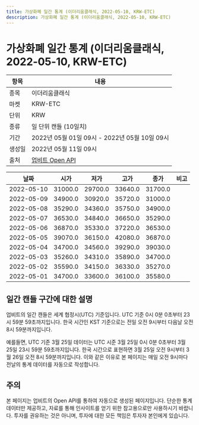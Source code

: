 ```yaml
---
title: 가상화폐 일간 통계 (이더리움클래식, 2022-05-10, KRW-ETC)
description: 가상화폐 일간 통계 (이더리움클래식, 2022-05-10, KRW-ETC)
---
```



가상화폐 일간 통계 (이더리움클래식, 2022-05-10, KRW-ETC)
===

|항목|내용|
|--|--|
|종목|이더리움클래식|
|마켓|KRW-ETC|
|단위|KRW|
|종류|일 단위 캔들 (10일치)|
|기간|2022년 05월 01일 09시 - 2022년 05월 10일 09시|
|생성일|2022년 05월 11일 09시|
|출처|[업비트 Open API](https://docs.upbit.com)|


|날짜|시가|저가|고가|종가|비고|
|--|--|--|--|--|--|
|2022-05-10|31000.0|29700.0|33640.0|31700.0|    |
|2022-05-09|34900.0|30920.0|35720.0|31000.0|    |
|2022-05-08|35290.0|34360.0|35750.0|34900.0|    |
|2022-05-07|36530.0|34840.0|36650.0|35290.0|    |
|2022-05-06|36870.0|35330.0|37220.0|36530.0|    |
|2022-05-05|39070.0|36150.0|42080.0|36870.0|    |
|2022-05-04|34700.0|34560.0|39290.0|39030.0|    |
|2022-05-03|35260.0|34310.0|35890.0|34700.0|    |
|2022-05-02|35590.0|34150.0|36330.0|35270.0|    |
|2022-05-01|34700.0|33600.0|36100.0|35580.0|    |


일간 캔들 구간에 대한 설명
---


업비트의 일간 캔들은 세계 협정시(UTC) 기준입니다. 
UTC 기준 0시 0분 0초부터 23시 59분 59초까지입니다. 
한국 시간인 KST 기준으로는 전일 오전 9시부터 다음날 오전 8시 59분까지입니다. 


예를들면, UTC 기준 3월 25일 데이터는 UTC 시준 3월 25일 0시 0분 0초부터 3월 25일 23시 59분 59초까지입니다. 
한국 시간으로 표현하면 3월 25일 오전 9시부터 3월 26일 오전 8시 59분까지입니다. 
이와 같은 이유로 본 페이지는 매일 오전 9시마다 전날의 통계 데이터를 자동으로 작성합니다. 


주의
---


본 페이지는 업비트의 Open API를 통하여 자동으로 생성된 페이지입니다. 
단순한 통계 데이터만 제공하고, 자료를 통해 인사이트를 얻기 위한 참고용으로만 사용하시기 바랍니다. 
투자를 권유하는 것은 아니며, 투자에 대한 모든 책임은 투자자 본인에게 있습니다. 
